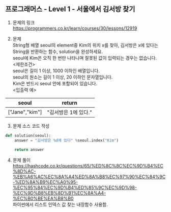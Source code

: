 프로그래머스 - Level 1 - 서울에서 김서방 찾기      
-------------

1. 문제의 링크   
https://programmers.co.kr/learn/courses/30/lessons/12919 

2. 문제    
String형 배열 seoul의 element중 Kim의 위치 x를 찾아, 김서방은 x에 있다는 String을 반환하는 함수, solution을 완성하세요.     
seoul에 Kim은 오직 한 번만 나타나며 잘못된 값이 입력되는 경우는 없습니다.      
<제한조건>      
seoul은 길이 1 이상, 1000 이하인 배열입니다.     
seoul의 원소는 길이 1 이상, 20 이하인 문자열입니다.      
Kim은 반드시 seoul 안에 포함되어 있습니다.            
<입출력 예>         

|seoul|return|
|----|-----|
|["Jane","kim"]|"김서방은 1에 있다."|

3. 문제 소스 코드 작성      
```python
def solution(seoul):
    answer = "김서방은 %d에 있다" %seoul.index("Kim")
    
    return answer
```

4. 문제 풀이    
https://hashcode.co.kr/questions/65/%ED%8C%8C%EC%9D%B4%EC%8D%AC-%EB%A6%AC%EC%8A%A4%ED%8A%B8%EC%97%90%EC%84%9C-%ED%8A%B9%EC%A0%95-%EC%95%84%EC%9D%B4%ED%85%9C%EC%9D%98-%EC%9D%B8%EB%8D%B1%EC%8A%A4-%EC%B0%BE%EA%B8%B0    
파이썬에서 리스트 인덱스 값 찾는 내장함수 사용함.                

  
